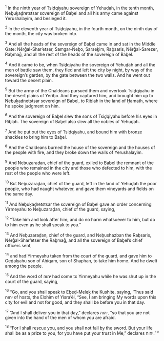 <sup>1</sup> In the ninth year of Tsiḏqiyahu sovereign of Yehuḏah, in the tenth month, Neḇuḵaḏretstsar sovereign of Baḇel and all his army came against Yerushalayim, and besieged it.

<sup>2</sup> In the eleventh year of Tsiḏqiyahu, in the fourth month, on the ninth day of the month, the city was broken into.

<sup>3</sup> And all the heads of the sovereign of Baḇel came in and sat in the Middle Gate: Nĕrḡal-Shar’etser, Samgar-Neḇo, Sarseḵim, Raḇsaris, Nĕrḡal-Sarezer, Raḇmaḡ, and all the rest of the heads of the sovereign of Baḇel.

<sup>4</sup> And it came to be, when Tsiḏqiyahu the sovereign of Yehuḏah and all the men of battle saw them, they fled and left the city by night, by way of the sovereign’s garden, by the gate between the two walls. And he went out toward the desert plain.

<sup>5</sup> But the army of the Chaldeans pursued them and overtook Tsiḏqiyahu in the desert plains of Yeriḥo. And they captured him, and brought him up to Neḇuḵaḏnetstsar sovereign of Baḇel, to Riḇlah in the land of Ḥamath, where he spoke judgment on him.

<sup>6</sup> And the sovereign of Baḇel slew the sons of Tsiḏqiyahu before his eyes in Riḇlah. The sovereign of Baḇel also slew all the nobles of Yehuḏah.

<sup>7</sup> And he put out the eyes of Tsiḏqiyahu, and bound him with bronze shackles to bring him to Baḇel.

<sup>8</sup> And the Chaldeans burned the house of the sovereign and the houses of the people with fire, and they broke down the walls of Yerushalayim.

<sup>9</sup> And Neḇuzaraḏan, chief of the guard, exiled to Baḇel the remnant of the people who remained in the city and those who defected to him, with the rest of the people who were left.

<sup>10</sup> But Neḇuzaraḏan, chief of the guard, left in the land of Yehuḏah the poor people, who had naught whatever, and gave them vineyards and fields on the same day.

<sup>11</sup> And Neḇuḵaḏretstsar the sovereign of Baḇel gave an order concerning Yirmeyahu to Neḇuzaraḏan, chief of the guard, saying,

<sup>12</sup> “Take him and look after him, and do no harm whatsoever to him, but do to him even as he shall speak to you.”

<sup>13</sup> And Neḇuzaraḏan, chief of the guard, and Neḇushazban the Raḇsaris, Nĕrḡal-Shar’etser the Raḇmaḡ, and all the sovereign of Baḇel’s chief officers sent,

<sup>14</sup> and had Yirmeyahu taken from the court of the guard, and gave him to Geḏalyahu son of Aḥiqam, son of Shaphan, to take him home. And he dwelt among the people.

<sup>15</sup> And the word of יהוה had come to Yirmeyahu while he was shut up in the court of the guard, saying,

<sup>16</sup> “Go, and you shall speak to Eḇeḏ-Meleḵ the Kushite, saying, ‘Thus said יהוה of hosts, the Elohim of Yisra’ĕl, “See, I am bringing My words upon this city for evil and not for good, and they shall be before you in that day.

<sup>17</sup> “And I shall deliver you in that day,” declares יהוה, “so that you are not given into the hand of the men of whom you are afraid.

<sup>18</sup> “For I shall rescue you, and you shall not fall by the sword. But your life shall be as a prize to you, for you have put your trust in Me,” declares יהוה.’ ”

